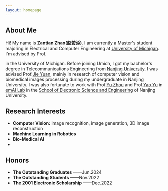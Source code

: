 ```yaml
---
layout: homepage
---
```


## About Me

Hi! My name is **Zantian Zhao(赵赞添)**. I am currently a Master's student majoring in Electrical and Computer Engineering at [University of Michigan](https://umich.edu/).
I'm advised by Prof.
<!--
[Liyue Shen](https://liyueshen.engin.umich.edu/) 
-->
in the University of Michigan. Before joining Umich, I got my bachelor's degree in Telecommunications Engineering from [Nanjing University](https://www.nju.edu.cn/en/). I was advised Prof.[Jie Yuan](https://ese.nju.edu.cn/yj/list.htm), mainly in research of computer vision and biomedical images processing during my undergraduate in Nanjing University. I was also fortunate to work with Prof.[Yu Zhou](https://ese.nju.edu.cn/zy_23988/list.htm) and Prof.[Yao Yu](https://ese.nju.edu.cn/90/99/c24004a364697/page3.htm) in [emAI Lab](https://nju-ee.github.io/) in the [School of Electronic Science and Engineering](https://ese.nju.edu.cn/ese_en/main.htm) of Nanjing University. 

## Research Interests

- **Computer Vision:** image recognition, image generation, 3D image reconstruction
- **Machine Learning in Robotics** 
- **Bio-Medical AI**
- 
## Honors

- **The Outstanding Graduates** ——Jun.2024
- **The Outstanding Students** ——Nov.2022
- **The 2001 Electronic Scholarship** ——Dec.2022

<!--
## News

- **[Feb. 2020]** Our paper about incremental learning is accepted to CVPR 2020.
- **[Feb. 2020]** We will host the ACM Multimedia Asia 2020 conference in Singapore!
- **[Sept. 2019]** Our paper about few-shot learning is accepted to NeurIPS 2019.
- **[Mar. 2019]** Our paper about few-shot learning is accepted to CVPR 2019.

{% include_relative _includes/publications.md %}

{% include_relative _includes/services.md %}
-->
